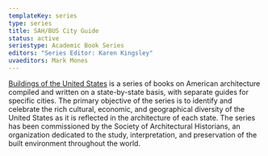 ```yaml
---
templateKey: series
type: series
title: SAH/BUS City Guide
status: active
seriestype: Academic Book Series
editors: "Series Editor: Karen Kingsley"
uvaeditors: Mark Mones
---
```

[Buildings of the United States](https://www.upress.virginia.edu/series/buildings-united-states) is a series of books on American architecture compiled and written on a state-by-state basis, with separate guides for specific cities. The primary objective of the series is to identify and celebrate the rich cultural, economic, and geographical diversity of the United States as it is reflected in the architecture of each state. The series has been commissioned by the Society of Architectural Historians, an organization dedicated to the study, interpretation, and preservation of the built environment throughout the world.